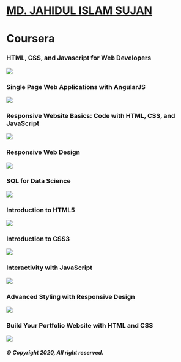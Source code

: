 # [MD. JAHIDUL ISLAM SUJAN](https://jahidofficial.github.io)

# Coursera

### HTML, CSS, and Javascript for Web Developers

<img src="TDBRR3CVHGFY.jpg">

### Single Page Web Applications with AngularJS

<img src="8V4JVQ2XQZEG.jpg">

### Responsive Website Basics: Code with HTML, CSS, and JavaScript

<img src="X58NMXF76FXX.jpg">

### Responsive Web Design

<img src="4LXL5GRN4CCK.jpg">

### SQL for Data Science

<img src="9SLTK93GH6QR.jpg">

### Introduction to HTML5

<img src="85DGSSL2W79P.jpg">

### Introduction to CSS3

<img src="BLTX9FQWEUZP.jpg">

### Interactivity with JavaScript

<img src="HCKWBRSVA2VU.jpg">

### Advanced Styling with Responsive Design

<img src="7QSA2VK6N8EV.jpg">

<!--### Web Design for Everybody Capstone-->

<!--<img src="#.jpg">-->

### Build Your Portfolio Website with HTML and CSS

<img src="DTAMPCR53KT7.jpg">

<!--### Building Web Applications in PHP-->

<!--<img src="#.jpg">-->

<!--### Introduction to Structured Query Language (SQL)-->

<!--<img src="#.jpg">-->

<!--### Building Database Applications in PHP-->

<!--<img src="#.jpg">-->

<!--### JavaScript, jQuery, and JSON-->

<!--<img src="#.jpg">-->

##### &copy; Copyright 2020, All right reserved.